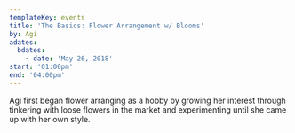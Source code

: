 ```yaml
---
templateKey: events
title: 'The Basics: Flower Arrangement w/ Blooms'
by: Agi
adates:
  bdates:
    - date: 'May 26, 2018'
start: '01:00pm'
end: '04:00pm'
---
```

Agi first began flower arranging as a hobby by growing her interest through tinkering with loose flowers in the market and experimenting until she came up with her own style.
